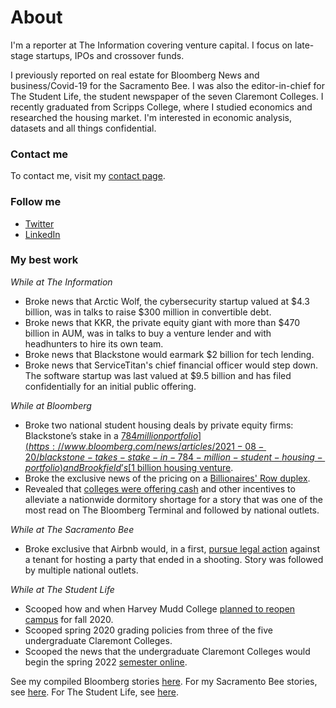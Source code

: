 # About 

I'm a reporter at The Information covering venture capital. I focus on late-stage startups, IPOs and crossover funds. 

I previously reported on real estate for Bloomberg News and business/Covid-19 for the Sacramento Bee. I was also the editor-in-chief for The Student Life, the student newspaper of the seven Claremont Colleges. I recently graduated from Scripps College, where I studied economics and researched the housing market. I'm interested in economic analysis, datasets and all things confidential. 

### Contact me

To contact me, visit my [contact page](https://github.com/heetermaria/contact).

### Follow me

* [Twitter](https://twitter.com/heetermaria)
* [LinkedIn](https://www.linkedin.com/in/heetermaria/)

### My best work

*While at The Information*
* Broke news that Arctic Wolf, the cybersecurity startup valued at $4.3 billion, was in talks to raise $300 million in convertible debt. 
* Broke news that KKR, the private equity giant with more than $470 billion in AUM, was in talks to buy a venture lender and with headhunters to hire its own team. 
* Broke news that Blackstone would earmark $2 billion for tech lending. 
* Broke news that ServiceTitan's chief financial officer would step down. The software startup was last valued at $9.5 billion and has filed confidentially for an initial public offering. 

*While at Bloomberg*
* Broke two national student housing deals by private equity firms: Blackstone’s stake in a [$784 million portfolio](https://www.bloomberg.com/news/articles/2021-08-20/blackstone-takes-stake-in-784-million-student-housing-portfolio) and Brookfield’s [$1 billion housing venture](https://www.bloomberg.com/news/articles/2021-08-19/brookfield-said-to-plan-1-billion-u-s-student-housing-venture). 
* Broke the exclusive news of the pricing on a [Billionaires' Row duplex](https://www.bloomberg.com/news/articles/2021-08-13/manhattan-billionaires-row-duplex-gets-a-150-million-price-tag).
* Revealed that [colleges were offering cash](https://www.bloomberg.com/news/articles/2021-08-03/elite-colleges-dangle-cash-ski-passes-to-ease-a-housing-crunch) and other incentives to alleviate a nationwide dormitory shortage for a story that was one of the most read on The Bloomberg Terminal and followed by national outlets. 

*While at The Sacramento Bee*
* Broke exclusive that Airbnb would, in a first, [pursue legal action](https://www.sacbee.com/news/business/article244905057.html) against a tenant for hosting a party that ended in a shooting. Story was followed by multiple national outlets. 

*While at The Student Life*
* Scooped how and when Harvey Mudd College [planned to reopen campus](https://tsl.news/hmc-fall-plans-board-of-trustees/) for fall 2020. 
* Scooped spring 2020 grading policies from three of the five undergraduate Claremont Colleges.
* Scooped the news that the undergraduate Claremont Colleges would begin the spring 2022 [semester online](https://twitter.com/heetermaria/status/1478910169115500545?s=20&t=yfIRa-E2hFGMOe7FiAIlAw). 

See my compiled Bloomberg stories [here](https://www.bloomberg.com/authors/AVRj08qK-uQ/maria-heeter).
For my Sacramento Bee stories, see [here](https://www.sacbee.com/profile/243181441).
For The Student Life, see [here](https://tsl.news/author/mariaheeter1/). 






